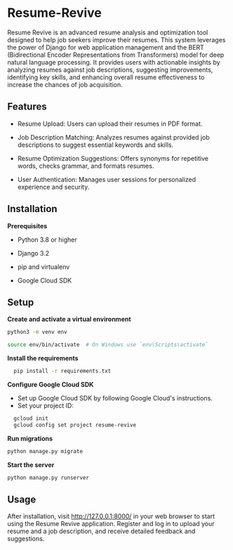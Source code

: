# Resume-Revive

Resume Revive is an advanced resume analysis and optimization tool designed to help job seekers improve their resumes. This system leverages the power of Django for web application management and the BERT (Bidirectional Encoder Representations from Transformers) model for deep natural language processing. It provides users with actionable insights by analyzing resumes against job descriptions, suggesting improvements, identifying key skills, and enhancing overall resume effectiveness to increase the chances of job acquisition.

## Features
- Resume Upload: Users can upload their resumes in PDF format.

- Job Description Matching: Analyzes resumes against provided job descriptions to suggest essential keywords and skills.

- Resume Optimization Suggestions: Offers synonyms for repetitive words, checks grammar, and formats resumes.

- User Authentication: Manages user sessions for personalized experience and security.

## Installation

**Prerequisites**

- Python 3.8 or higher

- Django 3.2

- pip and virtualenv

- Google Cloud SDK

## Setup

**Create and activate a virtual environment**

```bash
python3 -m venv env
```
```bash
source env/bin/activate  # On Windows use `env\Scripts\activate`
```
**Install the requirements**
```bash
  pip install -r requirements.txt
```
**Configure Google Cloud SDK**
- Set up Google Cloud SDK by following Google Cloud's instructions.
- Set your project ID:
```bash
  gcloud init
  gcloud config set project resume-revive
```
**Run migrations**
```bash
python manage.py migrate
```
**Start the server**
```bash
python manage.py runserver
```
## Usage

After installation, visit http://127.0.0.1:8000/ in your web browser to start using the Resume Revive application. Register and log in to upload your resume and a job description, and receive detailed feedback and suggestions.

